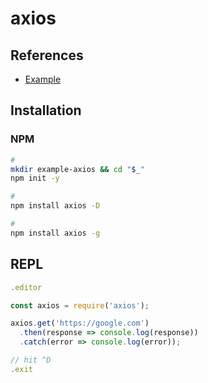 # axios

## References

- [Example](https://github.com/axios/axios#example)

## Installation

### NPM

```sh
#
mkdir example-axios && cd "$_"
npm init -y

#
npm install axios -D

#
npm install axios -g
```

## REPL

```js
.editor

const axios = require('axios');

axios.get('https://google.com')
  .then(response => console.log(response))
  .catch(error => console.log(error));

// hit ^D
.exit
```

